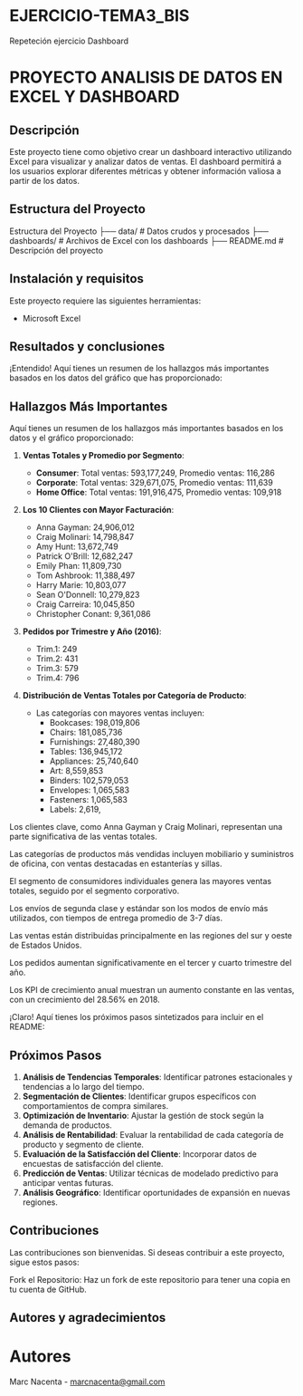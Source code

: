 # EJERCICIO-TEMA3_BIS
 Repeteción ejercicio Dashboard
# PROYECTO ANALISIS DE DATOS EN EXCEL Y DASHBOARD


## Descripción
Este proyecto tiene como objetivo crear un dashboard interactivo utilizando Excel para visualizar y analizar datos de ventas. 
El dashboard permitirá a los usuarios explorar diferentes métricas y obtener información valiosa a partir de los datos.

## Estructura del Proyecto
Estructura del Proyecto
├── data/                # Datos crudos y procesados
├── dashboards/          # Archivos de Excel con los dashboards
├── README.md            # Descripción del proyecto


## Instalación y requisitos

Este proyecto requiere las siguientes herramientas:
- Microsoft Excel


## Resultados y conclusiones
¡Entendido! Aquí tienes un resumen de los hallazgos más importantes basados en los datos del gráfico que has proporcionado:


## Hallazgos Más Importantes
Aquí tienes un resumen de los hallazgos más importantes basados en los datos y el gráfico proporcionado:

1. **Ventas Totales y Promedio por Segmento**:
   - **Consumer**: Total ventas: 593,177,249, Promedio ventas: 116,286
   - **Corporate**: Total ventas: 329,671,075, Promedio ventas: 111,639
   - **Home Office**: Total ventas: 191,916,475, Promedio ventas: 109,918

2. **Los 10 Clientes con Mayor Facturación**:
   - Anna Gayman: 24,906,012
   - Craig Molinari: 14,798,847
   - Amy Hunt: 13,672,749
   - Patrick O'Brill: 12,682,247
   - Emily Phan: 11,809,730
   - Tom Ashbrook: 11,388,497
   - Harry Marie: 10,803,077
   - Sean O'Donnell: 10,279,823
   - Craig Carreira: 10,045,850
   - Christopher Conant: 9,361,086

3. **Pedidos por Trimestre y Año (2016)**:
   - Trim.1: 249
   - Trim.2: 431
   - Trim.3: 579
   - Trim.4: 796

4. **Distribución de Ventas Totales por Categoría de Producto**:
   - Las categorías con mayores ventas incluyen:
     - Bookcases: 198,019,806
     - Chairs: 181,085,736
     - Furnishings: 27,480,390
     - Tables: 136,945,172
     - Appliances: 25,740,640
     - Art: 8,559,853
     - Binders: 102,579,053
     - Envelopes: 1,065,583
     - Fasteners: 1,065,583
     - Labels: 2,619,
  

Los clientes clave, como Anna Gayman y Craig Molinari, representan una parte significativa de las ventas totales.

Las categorías de productos más vendidas incluyen mobiliario y suministros de oficina, con ventas destacadas en estanterías y sillas.

El segmento de consumidores individuales genera las mayores ventas totales, seguido por el segmento corporativo.

Los envíos de segunda clase y estándar son los modos de envío más utilizados, con tiempos de entrega promedio de 3-7 días.

Las ventas están distribuidas principalmente en las regiones del sur y oeste de Estados Unidos.

Los pedidos aumentan significativamente en el tercer y cuarto trimestre del año.

Los KPI de crecimiento anual muestran un aumento constante en las ventas, con un crecimiento del 28.56% en 2018.

¡Claro! Aquí tienes los próximos pasos sintetizados para incluir en el README:

## Próximos Pasos
1. **Análisis de Tendencias Temporales**: Identificar patrones estacionales y tendencias a lo largo del tiempo.
2. **Segmentación de Clientes**: Identificar grupos específicos con comportamientos de compra similares.
3. **Optimización de Inventario**: Ajustar la gestión de stock según la demanda de productos.
4. **Análisis de Rentabilidad**: Evaluar la rentabilidad de cada categoría de producto y segmento de cliente.
5. **Evaluación de la Satisfacción del Cliente**: Incorporar datos de encuestas de satisfacción del cliente.
6. **Predicción de Ventas**: Utilizar técnicas de modelado predictivo para anticipar ventas futuras.
7. **Análisis Geográfico**: Identificar oportunidades de expansión en nuevas regiones.

## Contribuciones
Las contribuciones son bienvenidas. Si deseas contribuir a este proyecto, sigue estos pasos:

Fork el Repositorio: Haz un fork de este repositorio para tener una copia en tu cuenta de GitHub.

## Autores y agradecimientos

# Autores
Marc Nacenta - marcnacenta@gmail.com


